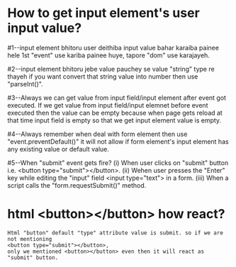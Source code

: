 # How to get input element's user input value?
#1--input element bhitoru user deithiba input value bahar karaiba painee hele 1st "event" use kariba painee huye,
    tapore "dom" use karajayeh.

#2--input element bhitoru jebe value pauchey se value "string" type re thayeh
     if you want convert that string value into number then use "parseInt()".

#3--Always we can get value from input field/input element after event got executed.
    If we get value from input field/input elemnet before event executed then the value can be empty because
    when page gets reload at that time input field is empty so that we get input element value is empty.

#4--Always remember when deal with form element then use "event.preventDefault()" it will not allow if form element's input element has any existing value or
    default value.

#5--When "submit" event gets fire?
    (i) When user clicks on "submit" button i.e. &lt;button type="submit"&gt;&lt;/button&gt;.
    (ii) Wehen user presses the "Enter" key while editing the "input" field &lt;input type="text"&gt; 
         in a form.
    (iii) When a script calls the "form.requestSubmit()" method.   

# html &lt;button>&lt;/button> how react?
```Text
Html "button" default "type" attribute value is submit. so if we are not mentioning 
<button type="submit"></button>,
only we mentioned <button></button> even then it will react as "submit" button.
```         